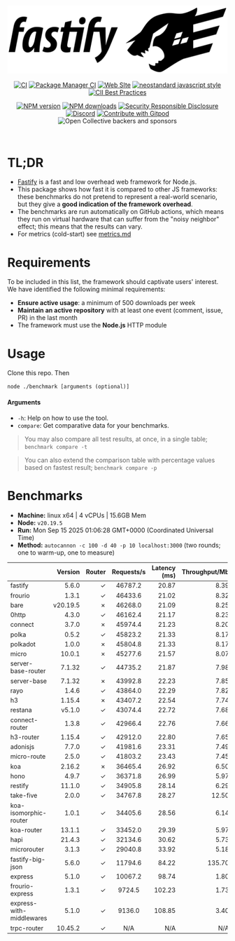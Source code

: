 <div align="center"> <a href="https://fastify.dev/">
    <img
      src="https://github.com/fastify/graphics/raw/HEAD/fastify-landscape-outlined.svg"
      width="650"
      height="auto"
    />
  </a>
</div>

<div align="center">

[![CI](https://github.com/fastify/fastify/actions/workflows/ci.yml/badge.svg?branch=main)](https://github.com/fastify/fastify/actions/workflows/ci.yml)
[![Package Manager
CI](https://github.com/fastify/fastify/workflows/package-manager-ci/badge.svg?branch=main)](https://github.com/fastify/fastify/actions/workflows/package-manager-ci.yml)
[![Web
SIte](https://github.com/fastify/fastify/workflows/website/badge.svg?branch=main)](https://github.com/fastify/fastify/actions/workflows/website.yml)
[![neostandard javascript style](https://img.shields.io/badge/code_style-neostandard-brightgreen?style=flat)](https://github.com/neostandard/neostandard)
[![CII Best Practices](https://bestpractices.coreinfrastructure.org/projects/7585/badge)](https://bestpractices.coreinfrastructure.org/projects/7585)

</div>

<div align="center">

[![NPM
version](https://img.shields.io/npm/v/fastify.svg?style=flat)](https://www.npmjs.com/package/fastify)
[![NPM
downloads](https://img.shields.io/npm/dm/fastify.svg?style=flat)](https://www.npmjs.com/package/fastify)
[![Security Responsible
Disclosure](https://img.shields.io/badge/Security-Responsible%20Disclosure-yellow.svg)](https://github.com/fastify/fastify/blob/main/SECURITY.md)
[![Discord](https://img.shields.io/discord/725613461949906985)](https://discord.gg/fastify)
[![Contribute with Gitpod](https://img.shields.io/badge/Contribute%20with-Gitpod-908a85?logo=gitpod&color=blue)](https://gitpod.io/#https://github.com/fastify/fastify)
![Open Collective backers and sponsors](https://img.shields.io/opencollective/all/fastify)

</div>

<br />

# TL;DR

* [Fastify](https://github.com/fastify/fastify) is a fast and low overhead web framework for Node.js.
* This package shows how fast it is compared to other JS frameworks: these benchmarks do not pretend to represent a real-world scenario, but they give a **good indication of the framework overhead**.
* The benchmarks are run automatically on GitHub actions, which means they run on virtual hardware that can suffer from the "noisy neighbor" effect; this means that the results can vary.
* For metrics (cold-start) see [metrics.md](./METRICS.md)

# Requirements

To be included in this list, the framework should captivate users' interest. We have identified the following minimal requirements:
- **Ensure active usage**: a minimum of 500 downloads per week
- **Maintain an active repository** with at least one event (comment, issue, PR) in the last month
- The framework must use the **Node.js** HTTP module

# Usage

Clone this repo. Then

```
node ./benchmark [arguments (optional)]
```

#### Arguments

* `-h`: Help on how to use the tool.
* `compare`: Get comparative data for your benchmarks.

> You may also compare all test results, at once, in a single table; `benchmark compare -t`

> You can also extend the comparison table with percentage values based on fastest result; `benchmark compare -p`
# Benchmarks

* __Machine:__ linux x64 | 4 vCPUs | 15.6GB Mem
* __Node:__ `v20.19.5`
* __Run:__ Mon Sep 15 2025 01:06:28 GMT+0000 (Coordinated Universal Time)
* __Method:__ `autocannon -c 100 -d 40 -p 10 localhost:3000` (two rounds; one to warm-up, one to measure)

|                          | Version  | Router | Requests/s | Latency (ms) | Throughput/Mb |
| :--                      | --:      | --:    | :-:        | --:          | --:           |
| fastify                  | 5.6.0    | ✓      | 46787.2    | 20.87        | 8.39          |
| frourio                  | 1.3.1    | ✓      | 46433.6    | 21.02        | 8.32          |
| bare                     | v20.19.5 | ✗      | 46268.0    | 21.09        | 8.25          |
| 0http                    | 4.3.0    | ✓      | 46162.4    | 21.17        | 8.23          |
| connect                  | 3.7.0    | ✗      | 45974.4    | 21.23        | 8.20          |
| polka                    | 0.5.2    | ✓      | 45823.2    | 21.33        | 8.17          |
| polkadot                 | 1.0.0    | ✗      | 45804.8    | 21.33        | 8.17          |
| micro                    | 10.0.1   | ✗      | 45277.6    | 21.57        | 8.07          |
| server-base-router       | 7.1.32   | ✓      | 44735.2    | 21.87        | 7.98          |
| server-base              | 7.1.32   | ✗      | 43992.8    | 22.23        | 7.85          |
| rayo                     | 1.4.6    | ✓      | 43864.0    | 22.29        | 7.82          |
| h3                       | 1.15.4   | ✗      | 43407.2    | 22.54        | 7.74          |
| restana                  | v5.1.0   | ✓      | 43074.4    | 22.72        | 7.68          |
| connect-router           | 1.3.8    | ✓      | 42966.4    | 22.76        | 7.66          |
| h3-router                | 1.15.4   | ✓      | 42912.0    | 22.80        | 7.65          |
| adonisjs                 | 7.7.0    | ✓      | 41981.6    | 23.31        | 7.49          |
| micro-route              | 2.5.0    | ✓      | 41803.2    | 23.43        | 7.45          |
| koa                      | 2.16.2   | ✗      | 36465.4    | 26.92        | 6.50          |
| hono                     | 4.9.7    | ✓      | 36371.8    | 26.99        | 5.97          |
| restify                  | 11.1.0   | ✓      | 34905.8    | 28.14        | 6.29          |
| take-five                | 2.0.0    | ✓      | 34767.8    | 28.27        | 12.50         |
| koa-isomorphic-router    | 1.0.1    | ✓      | 34405.6    | 28.56        | 6.14          |
| koa-router               | 13.1.1   | ✓      | 33452.0    | 29.39        | 5.97          |
| hapi                     | 21.4.3   | ✓      | 32134.6    | 30.62        | 5.73          |
| microrouter              | 3.1.3    | ✓      | 29040.8    | 33.92        | 5.18          |
| fastify-big-json         | 5.6.0    | ✓      | 11794.6    | 84.22        | 135.70        |
| express                  | 5.1.0    | ✓      | 10067.2    | 98.74        | 1.80          |
| frourio-express          | 1.3.1    | ✓      | 9724.5     | 102.23       | 1.73          |
| express-with-middlewares | 5.1.0    | ✓      | 9136.0     | 108.85       | 3.40          |
| trpc-router              | 10.45.2  | ✓      | N/A        | N/A          | N/A           |
